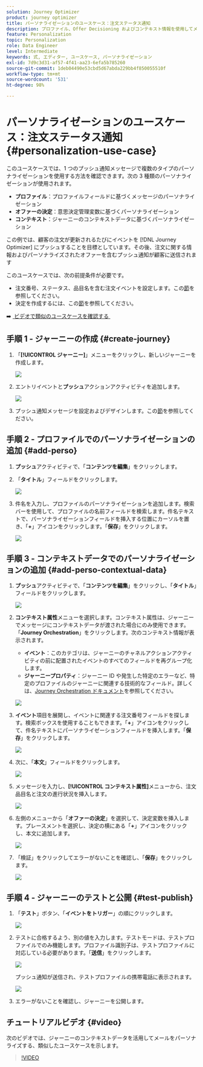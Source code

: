 ```yaml
---
solution: Journey Optimizer
product: journey optimizer
title: パーソナライゼーションのユースケース：注文ステータス通知
description: プロファイル、Offer Decisioning およびコンテキスト情報を使用してメッセージをパーソナライズする方法を説明します
feature: Personalization
topic: Personalization
role: Data Engineer
level: Intermediate
keywords: 式, エディター, ユースケース, パーソナライゼーション
exl-id: 7d9c3d31-af57-4f41-aa23-6efa5b785260
source-git-commit: 1deb04490e53cbd5d67abda229bb4f850055510f
workflow-type: tm+mt
source-wordcount: '531'
ht-degree: 98%

---
```


# パーソナライゼーションのユースケース：注文ステータス通知 {#personalization-use-case}

このユースケースでは、1 つのプッシュ通知メッセージで複数のタイプのパーソナライゼーションを使用する方法を確認できます。次の 3 種類のパーソナライゼーションが使用されます。

* **プロファイル**：プロファイルフィールドに基づくメッセージのパーソナライゼーション
* **オファーの決定**：意思決定管理変数に基づくパーソナライゼーション
* **コンテキスト**：ジャーニーのコンテキストデータに基づくパーソナライゼーション

この例では、顧客の注文が更新されるたびにイベントを [!DNL Journey Optimizer] にプッシュすることを目標としています。その後、注文に関する情報およびパーソナライズされたオファーを含むプッシュ通知が顧客に送信されます

このユースケースでは、次の前提条件が必要です。

* 注文番号、ステータス、品目名を含む注文イベントを設定します。この[節](../event/about-events.md)を参照してください。
* 決定を作成するには、この[節](../offers/offer-activities/create-offer-activities.md)を参照してください。

➡️ [&#x200B; ビデオで類似のユースケースを確認する &#x200B;](#video)

## 手順 1 - ジャーニーの作成 {#create-journey}

1. 「**[!UICONTROL ジャーニー]**」メニューをクリックし、新しいジャーニーを作成します。

   ![](assets/perso-uc4.png)

1. エントリイベントと&#x200B;**プッシュ**&#x200B;アクションアクティビティを追加します。

   ![](assets/perso-uc5.png)

1. プッシュ通知メッセージを設定およびデザインします。この[節](../push/create-push.md)を参照してください。

## 手順 2 - プロファイルでのパーソナライゼーションの追加 {#add-perso}

1. **プッシュ**&#x200B;アクティビティで、「**コンテンツを編集**」をクリックします。

1. 「**タイトル**」フィールドをクリックします。

   ![](assets/perso-uc2.png)

1. 件名を入力し、プロファイルのパーソナライゼーションを追加します。検索バーを使用して、プロファイルの名前フィールドを検索します。件名テキストで、パーソナライゼーションフィールドを挿入する位置にカーソルを置き、「**+**」アイコンをクリックします。「**保存**」をクリックします。

   ![](assets/perso-uc3.png)

## 手順 3 - コンテキストデータでのパーソナライゼーションの追加 {#add-perso-contextual-data}

1. **プッシュ**&#x200B;アクティビティで、「**コンテンツを編集**」をクリックし、「**タイトル**」フィールドをクリックします。

   ![](assets/perso-uc9.png)

1. **コンテキスト属性**&#x200B;メニューを選択します。コンテキスト属性は、ジャーニーでメッセージにコンテキストデータが渡された場合にのみ使用できます。「**Journey Orchestration**」をクリックします。次のコンテキスト情報が表示されます。

   * **イベント**：このカテゴリは、ジャーニーのチャネルアクションアクティビティの前に配置されたイベントのすべてのフィールドを再グループ化します。
   * **ジャーニープロパティ**：ジャーニー ID や発生した特定のエラーなど、特定のプロファイルのジャーニーに関連する技術的なフィールド。詳しくは、[Journey Orchestration ドキュメント](../building-journeys/expression/journey-properties.md)を参照してください。

   ![](assets/perso-uc10.png)

1. **イベント**&#x200B;項目を展開し、イベントに関連する注文番号フィールドを探します。検索ボックスを使用することもできます。「**+**」アイコンをクリックして、件名テキストにパーソナライゼーションフィールドを挿入します。「**保存**」をクリックします。

   ![](assets/perso-uc11.png)

1. 次に、「**本文**」フィールドをクリックします。

   ![](assets/perso-uc12.png)

1. メッセージを入力し、**[!UICONTROL コンテキスト属性]**&#x200B;メニューから、注文品目名と注文の進行状況を挿入します。

   ![](assets/perso-uc13.png)

1. 左側のメニューから「**オファーの決定**」を選択して、決定変数を挿入します。プレースメントを選択し、決定の横にある「**+**」アイコンをクリックし、本文に追加します。

   ![](assets/perso-uc14.png)

1. 「検証」をクリックしてエラーがないことを確認し、「**保存**」をクリックします。

   ![](assets/perso-uc15.png)

## 手順 4 - ジャーニーのテストと公開 {#test-publish}

1. 「**テスト**」ボタン、「**イベントをトリガー**」の順にクリックします。

   ![](assets/perso-uc17.png)

1. テストに合格するよう、別の値を入力します。テストモードは、テストプロファイルでのみ機能します。プロファイル識別子は、テストプロファイルに対応している必要があります。「**送信**」をクリックします。

   ![](assets/perso-uc18.png)

   プッシュ通知が送信され、テストプロファイルの携帯電話に表示されます。

   ![](assets/perso-uc19.png)

1. エラーがないことを確認し、ジャーニーを公開します。

## チュートリアルビデオ {#video}

次のビデオでは、ジャーニーのコンテキストデータを活用してメールをパーソナライズする、類似したユースケースを示します。

>[!VIDEO](https://video.tv.adobe.com/v/3425027?quality=12)
